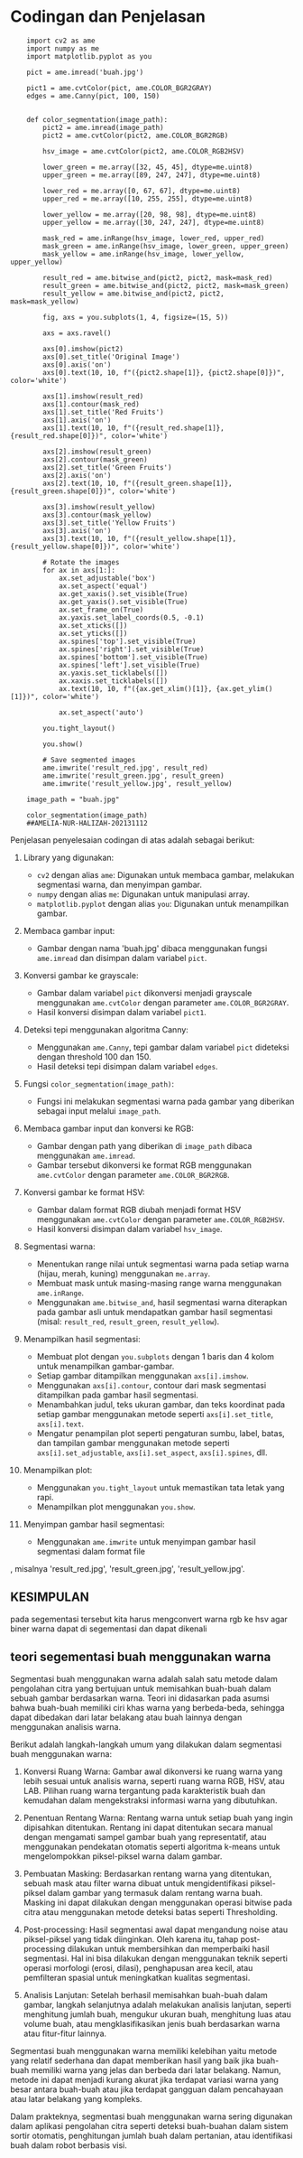 # Codingan dan Penjelasan

        import cv2 as ame
        import numpy as me
        import matplotlib.pyplot as you

        pict = ame.imread('buah.jpg')

        pict1 = ame.cvtColor(pict, ame.COLOR_BGR2GRAY)
        edges = ame.Canny(pict, 100, 150)


        def color_segmentation(image_path):
            pict2 = ame.imread(image_path)
            pict2 = ame.cvtColor(pict2, ame.COLOR_BGR2RGB)

            hsv_image = ame.cvtColor(pict2, ame.COLOR_RGB2HSV)

            lower_green = me.array([32, 45, 45], dtype=me.uint8)
            upper_green = me.array([89, 247, 247], dtype=me.uint8)

            lower_red = me.array([0, 67, 67], dtype=me.uint8)
            upper_red = me.array([10, 255, 255], dtype=me.uint8)

            lower_yellow = me.array([20, 98, 98], dtype=me.uint8)
            upper_yellow = me.array([30, 247, 247], dtype=me.uint8)

            mask_red = ame.inRange(hsv_image, lower_red, upper_red)
            mask_green = ame.inRange(hsv_image, lower_green, upper_green)
            mask_yellow = ame.inRange(hsv_image, lower_yellow, upper_yellow)

            result_red = ame.bitwise_and(pict2, pict2, mask=mask_red)
            result_green = ame.bitwise_and(pict2, pict2, mask=mask_green)
            result_yellow = ame.bitwise_and(pict2, pict2, mask=mask_yellow)

            fig, axs = you.subplots(1, 4, figsize=(15, 5))

            axs = axs.ravel()

            axs[0].imshow(pict2)
            axs[0].set_title('Original Image')
            axs[0].axis('on')
            axs[0].text(10, 10, f"({pict2.shape[1]}, {pict2.shape[0]})", color='white')

            axs[1].imshow(result_red)
            axs[1].contour(mask_red)
            axs[1].set_title('Red Fruits')
            axs[1].axis('on')
            axs[1].text(10, 10, f"({result_red.shape[1]}, {result_red.shape[0]})", color='white')

            axs[2].imshow(result_green)
            axs[2].contour(mask_green)
            axs[2].set_title('Green Fruits')
            axs[2].axis('on')
            axs[2].text(10, 10, f"({result_green.shape[1]}, {result_green.shape[0]})", color='white')

            axs[3].imshow(result_yellow)
            axs[3].contour(mask_yellow)
            axs[3].set_title('Yellow Fruits')
            axs[3].axis('on')
            axs[3].text(10, 10, f"({result_yellow.shape[1]}, {result_yellow.shape[0]})", color='white')

            # Rotate the images
            for ax in axs[1:]:
                ax.set_adjustable('box')
                ax.set_aspect('equal')
                ax.get_xaxis().set_visible(True)
                ax.get_yaxis().set_visible(True)
                ax.set_frame_on(True)
                ax.yaxis.set_label_coords(0.5, -0.1)
                ax.set_xticks([])
                ax.set_yticks([])
                ax.spines['top'].set_visible(True)
                ax.spines['right'].set_visible(True)
                ax.spines['bottom'].set_visible(True)
                ax.spines['left'].set_visible(True)
                ax.yaxis.set_ticklabels([])
                ax.xaxis.set_ticklabels([])
                ax.text(10, 10, f"({ax.get_xlim()[1]}, {ax.get_ylim()[1]})", color='white')

                ax.set_aspect('auto')

            you.tight_layout()

            you.show()

            # Save segmented images
            ame.imwrite('result_red.jpg', result_red)
            ame.imwrite('result_green.jpg', result_green)
            ame.imwrite('result_yellow.jpg', result_yellow)

        image_path = "buah.jpg"

        color_segmentation(image_path)
        ##AMELIA-NUR-HALIZAH-202131112

Penjelasan penyelesaian codingan di atas adalah sebagai berikut:

1. Library yang digunakan:

   - `cv2` dengan alias `ame`: Digunakan untuk membaca gambar, melakukan segmentasi warna, dan menyimpan gambar.
   - `numpy` dengan alias `me`: Digunakan untuk manipulasi array.
   - `matplotlib.pyplot` dengan alias `you`: Digunakan untuk menampilkan gambar.

2. Membaca gambar input:

   - Gambar dengan nama 'buah.jpg' dibaca menggunakan fungsi `ame.imread` dan disimpan dalam variabel `pict`.

3. Konversi gambar ke grayscale:

   - Gambar dalam variabel `pict` dikonversi menjadi grayscale menggunakan `ame.cvtColor` dengan parameter `ame.COLOR_BGR2GRAY`.
   - Hasil konversi disimpan dalam variabel `pict1`.

4. Deteksi tepi menggunakan algoritma Canny:

   - Menggunakan `ame.Canny`, tepi gambar dalam variabel `pict` dideteksi dengan threshold 100 dan 150.
   - Hasil deteksi tepi disimpan dalam variabel `edges`.

5. Fungsi `color_segmentation(image_path)`:

   - Fungsi ini melakukan segmentasi warna pada gambar yang diberikan sebagai input melalui `image_path`.

6. Membaca gambar input dan konversi ke RGB:

   - Gambar dengan path yang diberikan di `image_path` dibaca menggunakan `ame.imread`.
   - Gambar tersebut dikonversi ke format RGB menggunakan `ame.cvtColor` dengan parameter `ame.COLOR_BGR2RGB`.

7. Konversi gambar ke format HSV:

   - Gambar dalam format RGB diubah menjadi format HSV menggunakan `ame.cvtColor` dengan parameter `ame.COLOR_RGB2HSV`.
   - Hasil konversi disimpan dalam variabel `hsv_image`.

8. Segmentasi warna:

   - Menentukan range nilai untuk segmentasi warna pada setiap warna (hijau, merah, kuning) menggunakan `me.array`.
   - Membuat mask untuk masing-masing range warna menggunakan `ame.inRange`.
   - Menggunakan `ame.bitwise_and`, hasil segmentasi warna diterapkan pada gambar asli untuk mendapatkan gambar hasil segmentasi (misal: `result_red`, `result_green`, `result_yellow`).

9. Menampilkan hasil segmentasi:

   - Membuat plot dengan `you.subplots` dengan 1 baris dan 4 kolom untuk menampilkan gambar-gambar.
   - Setiap gambar ditampilkan menggunakan `axs[i].imshow`.
   - Menggunakan `axs[i].contour`, contour dari mask segmentasi ditampilkan pada gambar hasil segmentasi.
   - Menambahkan judul, teks ukuran gambar, dan teks koordinat pada setiap gambar menggunakan metode seperti `axs[i].set_title`, `axs[i].text`.
   - Mengatur penampilan plot seperti pengaturan sumbu, label, batas, dan tampilan gambar menggunakan metode seperti `axs[i].set_adjustable`, `axs[i].set_aspect`, `axs[i].spines`, dll.

10. Menampilkan plot:

    - Menggunakan `you.tight_layout` untuk memastikan tata letak yang rapi.
    - Menampilkan plot menggunakan `you.show`.

11. Menyimpan gambar hasil segmentasi:
    - Menggunakan `ame.imwrite` untuk menyimpan gambar hasil segmentasi dalam format file

, misalnya 'result_red.jpg', 'result_green.jpg', 'result_yellow.jpg'.

## KESIMPULAN

pada segementasi tersebut kita harus mengconvert warna rgb ke hsv agar biner warna dapat di segementasi dan dapat dikenali

## teori segementasi buah menggunakan warna

Segmentasi buah menggunakan warna adalah salah satu metode dalam pengolahan citra yang bertujuan untuk memisahkan buah-buah dalam sebuah gambar berdasarkan warna. Teori ini didasarkan pada asumsi bahwa buah-buah memiliki ciri khas warna yang berbeda-beda, sehingga dapat dibedakan dari latar belakang atau buah lainnya dengan menggunakan analisis warna.

Berikut adalah langkah-langkah umum yang dilakukan dalam segmentasi buah menggunakan warna:

1. Konversi Ruang Warna: Gambar awal dikonversi ke ruang warna yang lebih sesuai untuk analisis warna, seperti ruang warna RGB, HSV, atau LAB. Pilihan ruang warna tergantung pada karakteristik buah dan kemudahan dalam mengekstraksi informasi warna yang dibutuhkan.

2. Penentuan Rentang Warna: Rentang warna untuk setiap buah yang ingin dipisahkan ditentukan. Rentang ini dapat ditentukan secara manual dengan mengamati sampel gambar buah yang representatif, atau menggunakan pendekatan otomatis seperti algoritma k-means untuk mengelompokkan piksel-piksel warna dalam gambar.

3. Pembuatan Masking: Berdasarkan rentang warna yang ditentukan, sebuah mask atau filter warna dibuat untuk mengidentifikasi piksel-piksel dalam gambar yang termasuk dalam rentang warna buah. Masking ini dapat dilakukan dengan menggunakan operasi bitwise pada citra atau menggunakan metode deteksi batas seperti Thresholding.

4. Post-processing: Hasil segmentasi awal dapat mengandung noise atau piksel-piksel yang tidak diinginkan. Oleh karena itu, tahap post-processing dilakukan untuk membersihkan dan memperbaiki hasil segmentasi. Hal ini bisa dilakukan dengan menggunakan teknik seperti operasi morfologi (erosi, dilasi), penghapusan area kecil, atau pemfilteran spasial untuk meningkatkan kualitas segmentasi.

5. Analisis Lanjutan: Setelah berhasil memisahkan buah-buah dalam gambar, langkah selanjutnya adalah melakukan analisis lanjutan, seperti menghitung jumlah buah, mengukur ukuran buah, menghitung luas atau volume buah, atau mengklasifikasikan jenis buah berdasarkan warna atau fitur-fitur lainnya.

Segmentasi buah menggunakan warna memiliki kelebihan yaitu metode yang relatif sederhana dan dapat memberikan hasil yang baik jika buah-buah memiliki warna yang jelas dan berbeda dari latar belakang. Namun, metode ini dapat menjadi kurang akurat jika terdapat variasi warna yang besar antara buah-buah atau jika terdapat gangguan dalam pencahayaan atau latar belakang yang kompleks.

Dalam prakteknya, segmentasi buah menggunakan warna sering digunakan dalam aplikasi pengolahan citra seperti deteksi buah-buahan dalam sistem sortir otomatis, penghitungan jumlah buah dalam pertanian, atau identifikasi buah dalam robot berbasis visi.
